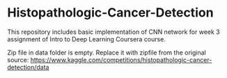 # Histopathologic-Cancer-Detection

This repository includes basic implementation of CNN network for week 3 assignment of Intro to Deep Learning Coursera course. 

Zip file in data folder is empty. Replace it with zipfile from the original source: https://www.kaggle.com/competitions/histopathologic-cancer-detection/data
